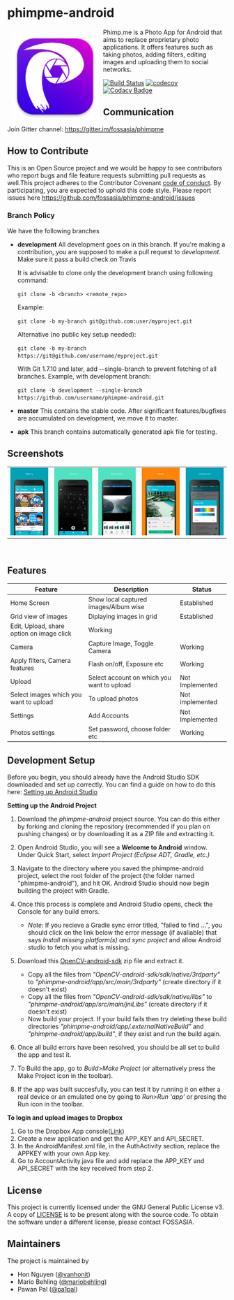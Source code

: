 # phimpme-android
<img src="/app/src/main/res/mipmap-xxxhdpi/ic_launcher.png" align="left" width="200" hspace="10" vspace="10">
Phimp.me is a Photo App for Android that aims to replace proprietary photo applications. It offers features such as taking photos, adding filters, editing images and uploading them to social networks.

[![Build Status](https://travis-ci.org/fossasia/phimpme-android.svg?branch=master)](https://travis-ci.org/fossasia/phimpme-android)
[![codecov](https://codecov.io/gh/fossasia/phimpme-android/branch/master/graph/badge.svg)](https://codecov.io/gh/fossasia/phimpme-android)
[![Codacy Badge](https://api.codacy.com/project/badge/Grade/4584003e734343b3b8ce94bcae6e9ca4)](https://www.codacy.com/app/harshithdwivedi/phimpme-android?utm_source=github.com&amp;utm_medium=referral&amp;utm_content=fossasia/phimpme-android&amp;utm_campaign=Badge_Grade)

## Communication
Join Gitter channel: https://gitter.im/fossasia/phimpme

## How to Contribute
This is an Open Source project and we would be happy to see contributors who report bugs and file feature requests submitting pull requests as well.This project adheres to the Contributor Covenant [code of conduct](https://github.com/fossasia/phimpme-android/blob/development/CONTRIBUTING.md). By participating, you are expected to uphold this code style. Please report issues here https://github.com/fossasia/phimpme-android/issues

### Branch Policy
We have the following branches
 * **development**
	 All development goes on in this branch. If you're making a contribution,
	 you are supposed to make a pull request to _development_.
	 Make sure it pass a build check on Travis

	 It is advisable to clone only the development branch using following command:
	
	`git clone -b <branch> <remote_repo>`

	Example: 

	`git clone -b my-branch git@github.com:user/myproject.git`

	Alternative (no public key setup needed): 

	`git clone -b my-branch https://git@github.com/username/myproject.git`

	With Git 1.7.10 and later, add --single-branch to prevent fetching of all branches. Example, with development branch:
	
	`git clone -b development --single-branch https://github.com/username/phimpme-android.git`
 
 * **master**
   This contains the stable code. After significant features/bugfixes are accumulated on development, we move it to master.
 
 * **apk**
   This branch contains automatically generated apk file for testing.
   
## Screenshots

  <table>
    <tr>
     <td><img src="/docs/screenshots/screenshot_1.png"></td>
     <td><img src="/docs/screenshots/screenshot_3.png"></td>
     <td><img src="/docs/screenshots/screenshot_5.png"></td>
     <td><img src="/docs/screenshots/screenshot_2.png"></td>
     <td><img src="/docs/screenshots/screenshot_4.png"></td>
     
    
</td>
    </tr>
  </table>
  
   
  
## Features
**Feature**|**Description**|**Status**
-----|-----|-----
Home Screen|Show local captured images/Album wise|Established
 |Grid view of images|Diplaying images in grid|Established
 |Edit, Upload, share option on image click|Working
Camera|Capture Image, Toggle Camera|Working
 |Apply filters, Camera features|Flash on/off, Exposure etc|Working
Upload|Select account on which you want to upload|Not Implemented
 |Select images which you want to upload|To upload photos|Not implemented
Settings|Add Accounts|Not Implemented
 |Photos settings|Set password, choose folder etc|Working
## Development Setup

Before you begin, you should already have the Android Studio SDK downloaded and set up correctly. You can find a guide on how to do this here: [Setting up Android Studio](http://developer.android.com/sdk/installing/index.html?pkg=studio)

**Setting up the Android Project**

1. Download the *phimpme-android* project source. You can do this either by forking and cloning the repository (recommended if you plan on pushing changes) or by downloading it as a ZIP file and extracting it.

2. Open Android Studio, you will see a **Welcome to Android** window. Under Quick Start, select *Import Project (Eclipse ADT, Gradle, etc.)*

3. Navigate to the directory where you saved the phimpme-android project, select the root folder of the project (the folder named "phimpme-android"), and hit OK. Android Studio should now begin building the project with Gradle.

4. Once this process is complete and Android Studio opens, check the Console for any build errors.

    - *Note:* If you recieve a Gradle sync error titled, "failed to find ...", you should click on the link below the error message (if avaliable) that says *Install missing platform(s) and sync project* and allow Android studio to fetch you what is missing.

5. Download this [OpenCV-android-sdk](https://github.com/opencv/opencv/releases/download/3.2.0/opencv-3.2.0-android-sdk.zip) zip file and extract it.
     
     - Copy all the files from *"OpenCV-android-sdk/sdk/native/3rdparty"* to *"phimpme-android/app/src/main/3rdparty"* (create directory if it doesn't exist)
     - Copy all the files from *"OpenCV-android-sdk/sdk/native/libs"* to *"phimpme-android/app/src/main/jniLibs"* (create directory if it doesn't exist)
     - Now build your project. If your build fails then try deleting these build directories *"phimpme-android/app/.externalNativeBuild"* and *"phimpme-android/app/build"*, if they exist and run the build again.

6. Once all build errors have been resolved, you should be all set to build the app and test it.

7. To Build the app, go to *Build>Make Project* (or alternatively press the Make Project icon in the toolbar).

8. If the app was built succesfully, you can test it by running it on either a real device or an emulated one by going to *Run>Run 'app'* or presing the Run icon in the toolbar.

**To login and upload images to Dropbox**

1. Go to the Dropbox App console([Link](https://www.dropbox.com/developers/apps))
2. Create a new application and get the APP_KEY and API_SECRET.
3. In the AndroidManifest.xml file, in the AuthActivity section, replace the APPKEY with your own App key.
4. Go to AccountActivity.java file and add replace the APP_KEY and API_SECRET with the key received from step 2.

## License

This project is currently licensed under the GNU General Public License v3. A copy of [LICENSE](LICENSE.md) is to be present along with the source code. To obtain the software under a different license, please contact FOSSASIA.

## Maintainers
The project is maintained by
- Hon Nguyen ([@vanhonit](https://github.com/vanhonit))
- Mario Behling ([@mariobehling](http://github.com/mariobehling))
- Pawan Pal ([@pa1pal](http://github.com/pa1pal))
